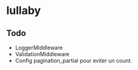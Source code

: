# lullaby

## Todo

* LoggerMiddleware
* ValidationMiddleware
* Config pagination_partial pour eviter un count.